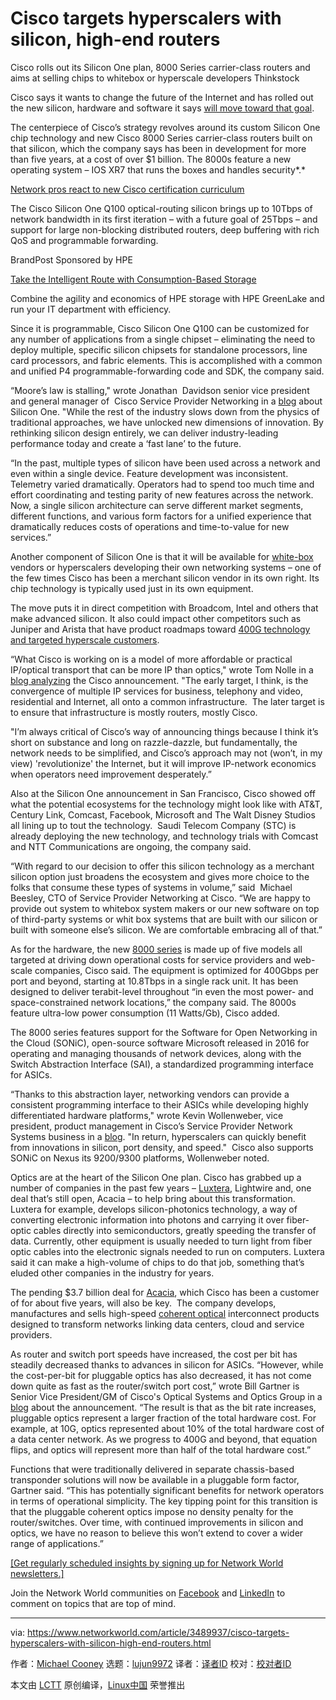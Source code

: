 [#]: collector: (lujun9972)
[#]: translator: ( )
[#]: reviewer: ( )
[#]: publisher: ( )
[#]: url: ( )
[#]: subject: (Cisco targets hyperscalers with silicon, high-end routers)
[#]: via: (https://www.networkworld.com/article/3489937/cisco-targets-hyperscalers-with-silicon-high-end-routers.html)
[#]: author: (Michael Cooney https://www.networkworld.com/author/Michael-Cooney/)

Cisco targets hyperscalers with silicon, high-end routers
======
Cisco rolls out its Silicon One plan, 8000 Series carrier-class routers and aims at selling chips to whitebox or hyperscale developers
Thinkstock

Cisco says it wants to change the future of the Internet and has rolled out the new silicon, hardware and software it says [will move toward that goal][1].

The centerpiece of Cisco’s strategy revolves around its custom Silicon One chip technology and new Cisco 8000 Series carrier-class routers built on that silicon, which the company says has been in development for more than five years, at a cost of over $1 billion. The 8000s feature a new operating system – IOS XR7 that runs the boxes and handles security*.*

[Network pros react to new Cisco certification curriculum][2]

The Cisco Silicon One Q100 optical-routing silicon brings up to 10Tbps of network bandwidth in its first iteration – with a future goal of 25Tbps – and support for large non-blocking distributed routers, deep buffering with rich QoS and programmable forwarding. 

[][3]

BrandPost Sponsored by HPE

[Take the Intelligent Route with Consumption-Based Storage][3]

Combine the agility and economics of HPE storage with HPE GreenLake and run your IT department with efficiency.

Since it is programmable, Cisco Silicon One Q100 can be customized for any number of applications from a single chipset – eliminating the need to deploy multiple, specific silicon chipsets for standalone processors, line card processors, and fabric elements. This is accomplished with a common and unified P4 programmable-forwarding code and SDK, the company said.

“Moore’s law is stalling," wrote Jonathan  Davidson senior vice president and general manager of  Cisco Service Provider Networking in a [blog][4] about Silicon One. "While the rest of the industry slows down from the physics of traditional approaches, we have unlocked new dimensions of innovation. By rethinking silicon design entirely, we can deliver industry-leading performance today and create a ‘fast lane’ to the future.

“In the past, multiple types of silicon have been used across a network and even within a single device. Feature development was inconsistent. Telemetry varied dramatically. Operators had to spend too much time and effort coordinating and testing parity of new features across the network. Now, a single silicon architecture can serve different market segments, different functions, and various form factors for a unified experience that dramatically reduces costs of operations and time-to-value for new services.”

Another component of Silicon One is that it will be available for [white-box][5] vendors or hyperscalers developing their own networking systems – one of the few times Cisco has been a merchant silicon vendor in its own right. Its chip technology is typically used just in its own equipment.

The move puts it in direct competition with Broadcom, Intel and others that make advanced silicon. It also could impact other competitors such as Juniper and Arista that have product roadmaps toward [400G technology and targeted hyperscale customers][6].

“What Cisco is working on is a model of more affordable or practical IP/optical transport that can be more IP than optics," wrote Tom Nolle in a [blog analyzing][7] the Cisco announcement. "The early target, I think, is the convergence of multiple IP services for business, telephony and video, residential and Internet, all onto a common infrastructure.  The later target is to ensure that infrastructure is mostly routers, mostly Cisco.

"I’m always critical of Cisco’s way of announcing things because I think it’s short on substance and long on razzle-dazzle, but fundamentally, the network needs to be simplified, and Cisco’s approach may not (won’t, in my view) 'revolutionize' the Internet, but it will improve IP-network economics when operators need improvement desperately.”

Also at the Silicon One announcement in San Francisco, Cisco showed off what the potential ecosystems for the technology might look like with AT&amp;T, Century Link, Comcast, Facebook, Microsoft and The Walt Disney Studios all lining up to tout the technology.  Saudi Telecom Company (STC) is already deploying the new technology, and technology trials with Comcast and NTT Communications are ongoing, the company said.

“With regard to our decision to offer this silicon technology as a merchant silicon option just broadens the ecosystem and gives more choice to the folks that consume these types of systems in volume,” said  Michael Beesley, CTO of Service Provider Networking at Cisco. “We are happy to provide out system to whitebox system makers or our new software on top of third-party systems or whit box systems that are built with our silicon or built with someone else’s silicon. We are comfortable embracing all of that.”

As for the hardware, the new [8000 series][8] is made up of five models all targeted at driving down operational costs for service providers and web-scale companies, Cisco said. The equipment is optimized for 400Gbps per port and beyond, starting at 10.8Tbps in a single rack unit. It has been designed to deliver terabit-level throughout “in even the most power- and space-constrained network locations,” the company said. The 8000s feature ultra-low power consumption (11 Watts/Gb), Cisco added.

The 8000 series features support for the Software for Open Networking in the Cloud (SONiC), open-source software Microsoft released in 2016 for operating and managing thousands of network devices, along with the Switch Abstraction Interface (SAI), a standardized programming interface for ASICs.

“Thanks to this abstraction layer, networking vendors can provide a consistent programming interface to their ASICs while developing highly differentiated hardware platforms," wrote Kevin Wollenweber, vice president, product management in Cisco’s Service Provider Network Systems business in a [blog][9]. "In return, hyperscalers can quickly benefit from innovations in silicon, port density, and speed."  Cisco also supports SONiC on Nexus its 9200/9300 platforms, Wollenweber noted.

Optics are at the heart of the Silicon One plan. Cisco has grabbed up a number of companies in the past few years – [Luxtera][10], Lightwire and, one deal that’s still open, Acacia – to help bring about this transformation. Luxtera for example, develops silicon-photonics technology, a way of converting electronic information into photons and carrying it over fiber-optic cables directly into semiconductors, greatly speeding the transfer of data. Currently, other equipment is usually needed to turn light from fiber optic cables into the electronic signals needed to run on computers. Luxtera said it can make a high-volume of chips to do that job, something that’s eluded other companies in the industry for years.   

The pending $3.7 billion deal for [Acacia][11], which Cisco has been a customer of for about five years, will also be key.  The company develops, manufactures and sells high-speed [coherent optical][12] interconnect products designed to transform networks linking data centers, cloud and service providers.

As router and switch port speeds have increased, the cost per bit has steadily decreased thanks to advances in silicon for ASICs. “However, while the cost-per-bit for pluggable optics has also decreased, it has not come down quite as fast as the router/switch port cost,” wrote Bill Gartner is Senior Vice President/GM of Cisco's Optical Systems and Optics Group in a [blog][13] about the announcement. “The result is that as the bit rate increases, pluggable optics represent a larger fraction of the total hardware cost. For example, at 10G, optics represented about 10% of the total hardware cost of a data center network. As we progress to 400G and beyond, that equation flips, and optics will represent more than half of the total hardware cost.”

Functions that were traditionally delivered in separate chassis-based transponder solutions will now be available in a pluggable form factor, Gartner said. “This has potentially significant benefits for network operators in terms of operational simplicity. The key tipping point for this transition is that the pluggable coherent optics impose no density penalty for the router/switches. Over time, with continued improvements in silicon and optics, we have no reason to believe this won’t extend to cover a wider range of applications.”

[[Get regularly scheduled insights by signing up for Network World newsletters.]][14]

Join the Network World communities on [Facebook][15] and [LinkedIn][16] to comment on topics that are top of mind.

--------------------------------------------------------------------------------

via: https://www.networkworld.com/article/3489937/cisco-targets-hyperscalers-with-silicon-high-end-routers.html

作者：[Michael Cooney][a]
选题：[lujun9972][b]
译者：[译者ID](https://github.com/译者ID)
校对：[校对者ID](https://github.com/校对者ID)

本文由 [LCTT](https://github.com/LCTT/TranslateProject) 原创编译，[Linux中国](https://linux.cn/) 荣誉推出

[a]: https://www.networkworld.com/author/Michael-Cooney/
[b]: https://github.com/lujun9972
[1]: https://www.networkworld.com/article/3487831/what-s-hot-for-cisco-in-2020.html
[2]: https://www.networkworld.com/article/3446044/network-pros-react-to-new-cisco-certification-curriculum.html
[3]: https://www.networkworld.com/article/3440100/take-the-intelligent-route-with-consumption-based-storage.html?utm_source=IDG&utm_medium=promotions&utm_campaign=HPE20773&utm_content=sidebar ( Take the Intelligent Route with Consumption-Based Storage)
[4]: https://blogs.cisco.com/news/future-of-the-internet-its-here?dtid=esotwt000260&CAMPAIGN=Corporate+Communications&Country_Site=GL&POSITION=Social%2BMedia&REFERRING_SITE=Twitter&CREATIVE=Cisco%2B%2BGC+-+Networking%2BGC+-+Bridge+to+Possible
[5]: https://www.networkworld.com/article/3311839/is-there-a-white-box-server-in-your-data-center-s-future.html
[6]: https://www.networkworld.com/article/3316402/arista-joins-juniper-cisco-in-400g-ethernet-race.html
[7]: https://blog.cimicorp.com/?p=3956
[8]: https://www.cisco.com/c/en/us/products/collateral/routers/8000-series-routers/datasheet-c78-742571.html
[9]: https://blogs.cisco.com/author/kevinwollenweber
[10]: https://www.networkworld.com/article/3328785/cisco-bets-660m-on-silicon-photonics-firm-luxtera.html
[11]: https://www.networkworld.com/article/3407706/cisco-goes-deeper-into-photonic-optical-technology-with-2-6b-acacia-buy.html
[12]: https://www.ciena.com/insights/what-is/What-Is-Coherent-Optics.html
[13]: https://blogs.cisco.com/sp/optics-fundamental-to-build-the-internet-for-the-future
[14]: https://www.networkworld.com/newsletters/signup.html
[15]: https://www.facebook.com/NetworkWorld/
[16]: https://www.linkedin.com/company/network-world
